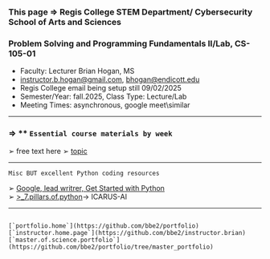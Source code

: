 ### This page => Regis College STEM Department/ Cybersecurity School of Arts and Sciences 
### Problem Solving and Programming Fundamentals II/Lab, CS-105-01
- Faculty:  Lecturer Brian Hogan, MS 
- <instructor.b.hogan@gmail.com>, <bhogan@endicott.edu>
- Regis College email being setup still 09/02/2025
- Semester/Year: 	fall.2025, Class Type:		Lecture/Lab  
- Meeting Times:	asynchronous, google meet\similar  






-------------
### => ** **`Essential course materials by week`**  
➢ free text here
➢ [topic](link)  


--------

`Misc BUT excellent Python coding resources`  

➢ [Google, lead writrer, Get Started with Python](https://www.coursera.org/learn/get-started-with-python)  
➢ [>_7.pillars.of.python](https://github.com/bbe2/instructor.brian/tree/7.pillars.of.python)-> ICARUS-AI  

--------

```  

[`portfolio.home`](https://github.com/bbe2/portfolio)  
[`instructor.home.page`](https://github.com/bbe2/instructor.brian)  
[`master.of.science.portfolio`](https://github.com/bbe2/portfolio/tree/master_portfolio)  

